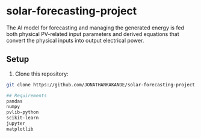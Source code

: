 # solar-forecasting-project
The AI model for forecasting and managing the generated energy is fed both physical PV-related input parameters and derived equations that convert the physical inputs into output electrical power.

## Setup

1. Clone this repository:
```bash
git clone https://github.com/JONATHANKAKANDE/solar-forecasting-project

## Requirements
pandas
numpy
pvlib-python
scikit-learn
jupyter
matplotlib
